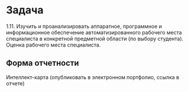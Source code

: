 # Задача 
1.11. Изучить и проанализировать аппаратное, программное и информационное обеспечение автоматизированного рабочего места специалиста в конкретной предметной области (по выбору студента). Оценка рабочего места специалиста.


## Форма отчетности


Интеллект-карта (опубликовать в электронном портфолио, ссылка в отчете)


